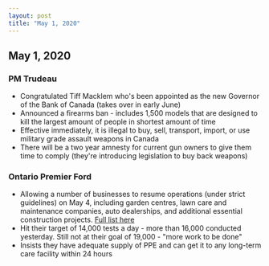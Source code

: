 ```yaml
---
layout: post
title: "May 1, 2020"
---
```


## May 1, 2020

### PM Trudeau

* Congratulated Tiff Macklem who's been appointed as the new Governor of the Bank of Canada (takes over in early June)
* Announced a firearms ban - includes 1,500 models that are designed to kill the largest amount of people in shortest amount of time
* Effective immediately, it is illegal to buy, sell, transport, import, or use military grade assault weapons in Canada
* There will be a two year amnesty for current gun owners to give them time to comply (they're introducing legislation to buy back weapons)

### Ontario Premier Ford

* Allowing a number of businesses to resume operations (under strict guidelines) on May 4, including garden centres, lawn care and maintenance companies, auto dealerships, and additional essential construction projects. [Full list here](https://news.ontario.ca/opo/en/2020/05/certain-businesses-allowed-to-reopen-under-strict-safety-guidelines.html)
* Hit their target of 14,000 tests a day - more than 16,000 conducted yesterday. Still not at their goal of 19,000 - "more work to be done"
* Insists they have adequate supply of PPE and can get it to any long-term care facility within 24 hours